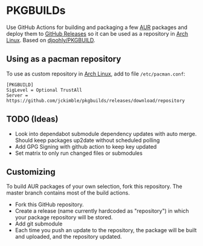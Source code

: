 # PKGBUILDs

Use GitHub Actions for building and packaging a few [AUR](https://aur.archlinux.org) packages and deploy them to [GitHub Releases](https://github.com/jckimble/pkgbuilds/releases) so it can be used as a repository in [Arch Linux](https://www.archlinux.org).  Based on [djpohly/PKGBUILD](https://github.com/djpohly/PKGBUILD).


## Using as a pacman repository

To use as custom repository in [Arch Linux](https://www.archlinux.org), add to file `/etc/pacman.conf`:

```
[PKGBUILD]
SigLevel = Optional TrustAll
Server = https://github.com/jckimble/pkgbuilds/releases/download/repository
```

## TODO (Ideas)

  - Look into dependabot submodule dependency updates with auto merge. Should keep packages up2date without scheduled polling
  - Add GPG Signing with github action to keep key updated
  - Set matrix to only run changed files or submodules

## Customizing

To build AUR packages of your own selection, fork this repository.  The master branch contains most of the build actions.

  - Fork this GitHub repository.
  - Create a release (name currently hardcoded as "repository") in which your package repository will be stored.
  - Add git submodule
  - Each time you push an update to the repository, the package will be built and uploaded, and the repository updated.